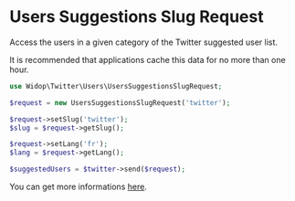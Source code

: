 # Users Suggestions Slug Request

Access the users in a given category of the Twitter suggested user list.

It is recommended that applications cache this data for no more than one hour.

``` php
use Widop\Twitter\Users\UsersSuggestionsSlugRequest;

$request = new UsersSuggestionsSlugRequest('twitter');

$request->setSlug('twitter');
$slug = $request->getSlug();

$request->setLang('fr');
$lang = $request->getLang();

$suggestedUsers = $twitter->send($request);
```

You can get more informations [here](https://dev.twitter.com/docs/api/1.1/get/users/suggestions/%3Aslug).
